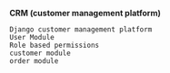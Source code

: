 **CRM (customer management platform)**
```
Django customer management platform
User Module
Role based permissions
customer module
order module
```
